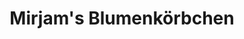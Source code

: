 ---
title: "Mirjam's Blumenkörbchen"
url: /frankfurt-am-main/mirjams-blumenkoerbchen/
shop: Blumen
---